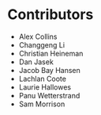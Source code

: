Contributors
===

* Alex Collins
* Changgeng Li
* Christian Heineman
* Dan Jasek
* Jacob Bay Hansen
* Lachlan Coote
* Laurie Hallowes
* Panu Wetterstrand
* Sam Morrison

